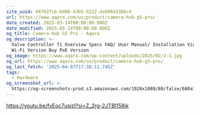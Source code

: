 ```yaml
---
site_uuid: 66762fcb-bd86-43b5-9222-da59643386c4
url: https://www.aqara.com/us/product/camera-hub-g5-pro/
date_created: 2025-03-14T00:00:00.000Z
date_modified: 2025-03-24T00:00:00.000Z
og_title: Camera Hub G5 Pro - Aqara
og_description: >-
  Valve Controller T1 Overview Specs FAQ/ User Manual/ Installation Video Buy
  Wi-Fi Version Buy PoE Version
og_image: https://www.aqara.com/wp-content/uploads/2025/02/2-1.jpg
og_url: https://www.aqara.com/us/product/camera-hub-g5-pro/
og_last_fetch: '2025-04-07T17:38:11.745Z'
tags:
  - Hardware
og_screenshot_url: >-
  https://og-screenshots-prod.s3.amazonaws.com/1920x1080/80/false/680a71239d91c4ecac70a771c99d02f6232177b38fa6e1e20f067f0e6b3f61cd.jpeg
---
```


https://youtu.be/fxEoc7usizI?si=Z_2rg-2JTBl158jk